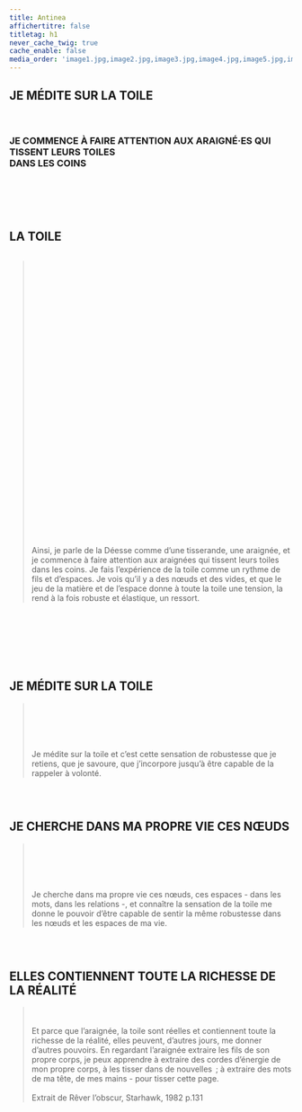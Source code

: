 ```yaml
---
title: Antinea
affichertitre: false
titletag: h1
never_cache_twig: true
cache_enable: false
media_order: 'image1.jpg,image2.jpg,image3.jpg,image4.jpg,image5.jpg,image6.jpg,image7.jpg'
---
```


<h2>JE M&Eacute;DITE SUR LA TOILE</h2>
<p class="break-before">&nbsp;</p>
<h3>JE COMMENCE &Agrave;&nbsp;FAIRE ATTENTION AUX&nbsp;ARAIGN&Eacute;&middot;ES QUI TISSENT LEURS&nbsp;TOILES<br>DANS LES COINS</h3>
<p><img class="image1" src="image1.jpg" alt=""></p>
<p class="break-after">&nbsp;</p>
<p>&nbsp;</p>
<h2>LA TOILE</h2>
<p><img class="image1" src="image2.jpg" alt=""></p>
<blockquote class="text"><br><br><br><br><br><br><br><br><br><br><br><br><br><br><br><br><br><br><br><br><br><br><br><br><br><br><br><br><br>
<p>Ainsi, je parle de la D&eacute;esse comme d&rsquo;une tisserande, une araign&eacute;e, et je commence &agrave; faire attention aux araign&eacute;es qui tissent leurs toiles dans les&nbsp;coins. Je fais l&rsquo;exp&eacute;rience de la toile comme un&nbsp;rythme de fils et d&rsquo;espaces. Je vois qu&rsquo;il y a des n&oelig;uds et des vides, et que le jeu de la mati&egrave;re et de&nbsp;l&rsquo;espace donne &agrave; toute la toile une tension, la rend &agrave; la fois robuste&nbsp;et&nbsp;&eacute;lastique, un ressort.</p>
</blockquote>
<p class="break-after">&nbsp;</p>
<p>&nbsp;</p>
<p><img class="image1" src="image3.jpg" alt=""></p>
<p class="break-after">&nbsp;</p>
<h2>JE M&Eacute;DITE SUR LA TOILE</h2>
<blockquote class="text"><br><br><br><br>
<p>Je m&eacute;dite sur la toile et c&rsquo;est cette sensation de robustesse que je retiens, que je savoure, que&nbsp;j&rsquo;incorpore jusqu&rsquo;&agrave; &ecirc;tre capable de la rappeler &agrave; volont&eacute;.</p>
</blockquote>
<p><img class="img1" src="image4.jpg" alt="" data-left="10" data-double-page=""></p>
<p class="break-after">&nbsp;</p>
<h2>JE CHERCHE DANS MA PROPRE VIE CES N&OElig;UDS</h2>
<blockquote class="text"><br><br><br><br>
<p>Je cherche dans ma propre vie ces&nbsp;n&oelig;uds, ces espaces - dans les mots, dans les relations -, et&nbsp;conna&icirc;tre la sensation de la toile me donne le&nbsp;pouvoir d&rsquo;&ecirc;tre capable de sentir la m&ecirc;me robustesse dans les n&oelig;uds et les espaces de&nbsp;ma vie.</p>
</blockquote>
<p class="break-after">&nbsp;</p>
<p><img class="image1" src="image5.jpg" alt=""></p>
<h2>ELLES CONTIENNENT TOUTE LA RICHESSE DE LA R&Eacute;ALIT&Eacute;</h2>
<blockquote class="text">
<p><br><br>Et parce que l&rsquo;araign&eacute;e, la toile sont r&eacute;elles et contiennent toute la richesse de la&nbsp;r&eacute;alit&eacute;, elles peuvent, d&rsquo;autres jours, me donner d&rsquo;autres pouvoirs. En regardant l&rsquo;araign&eacute;e extraire les fils de son propre corps, je peux apprendre &agrave;&nbsp;extraire des cordes d&rsquo;&eacute;nergie de mon propre corps, &agrave; les tisser dans de nouvelles  ; &agrave; extraire des mots de ma t&ecirc;te, de mes mains - pour tisser cette page. <br><br>Extrait de R&ecirc;ver l&rsquo;obscur, Starhawk, 1982 p.131</p>
</blockquote>
<p class="break-after">&nbsp;</p>
<p><img class="image2" src="image6.jpg" alt=""></p>
<p class="break-after">&nbsp;</p>
<p><img class="image1" src="image7.jpg" alt=""></p>
<p class="break-before">&nbsp;</p>